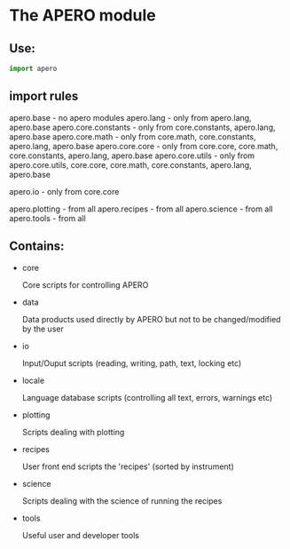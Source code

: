 # The APERO module

## Use:

```python
import apero
```

## import rules

apero.base				- no apero modules
apero.lang 				- only from apero.lang, apero.base
apero.core.constants   	- only from core.constants, apero.lang, apero.base
apero.core.math 		- only from core.math, core.constants, apero.lang, apero.base
apero.core.core   		- only from core.core, core.math, core.constants, apero.lang, apero.base
apero.core.utils  		- only from apero.core.utils, core.core, core.math, core.constants, apero.lang, apero.base

apero.io - only from core.core

apero.plotting - from all
apero.recipes - from all
apero.science - from all
apero.tools - from all


## Contains:

- core

    Core scripts for controlling APERO

- data

    Data products used directly by APERO but not to be changed/modified 
    by the user

- io

    Input/Ouput scripts (reading, writing, path, text, locking etc)

- locale

    Language database scripts (controlling all text, errors, warnings etc)
    
- plotting

    Scripts dealing with plotting
    
- recipes

    User front end scripts the 'recipes' (sorted by instrument)
    
- science

    Scripts dealing with the science of running the recipes
    
- tools

    Useful user and developer tools